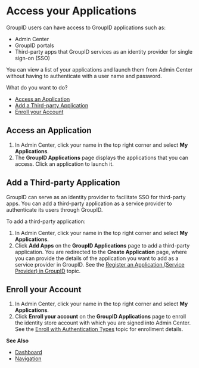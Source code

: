 # Access your Applications

GroupID users can have access to GroupID applications such as:

- Admin Center
- GroupID portals
- Third-party apps that GroupID services as an identity provider for single sign-on (SSO)

You can view a list of your applications and launch them from Admin Center without having to
authenticate with a user name and password.

What do you want to do?

- [Access an Application](#access-an-application)
- [Add a Third-party Application](#add-a-third-party-application)
- [Enroll your Account](#enroll-your-account)

## Access an Application

1. In Admin Center, click your name in the top right corner and select **My Applications**.
2. The **GroupID Applications** page displays the applications that you can access. Click an
   application to launch it.

## Add a Third-party Application

GroupID can serve as an identity provider to facilitate SSO for third-party apps. You can add a
third-party application as a service provider to authenticate its users through GroupID.

To add a third-party application:

1. In Admin Center, click your name in the top right corner and select **My Applications**.
2. Click **Add Apps** on the **GroupID Applications** page to add a third-party application. You are
   redirected to the **Create Application** page, where you can provide the details of the
   application you want to add as a service provider in GroupID. See the
   [Register an Application (Service Provider) in GroupID](/docs/directorymanager/11.0/directorymanager/authenticate/asidentityprovider/register.md)
   topic.

## Enroll your Account

1. In Admin Center, click your name in the top right corner and select **My Applications**.
2. Click **Enroll your account** on the **GroupID Applications** page to enroll the identity store
   account with which you are signed into Admin Center. See the
   [Enroll with Authentication Types](/docs/directorymanager/11.0/directorymanager/admincenter/enroll.md)
   topic for enrollment details.

**See Also**

- [Dashboard](/docs/directorymanager/11.0/directorymanager/admincenter/general/dashboard.md)
- [Navigation](/docs/directorymanager/11.0/directorymanager/admincenter/general/navigation.md)
